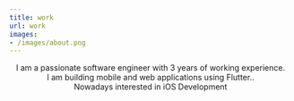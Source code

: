 ```yaml
---
title: work
url: work
images:
- /images/about.png
---
```


<div align="center">
	<p>
        I am a passionate software engineer with 3 years of working experience.</br>
		I am building mobile and web applications using Flutter..</br>
		Nowadays interested in iOS Development
	</p>
</div>



